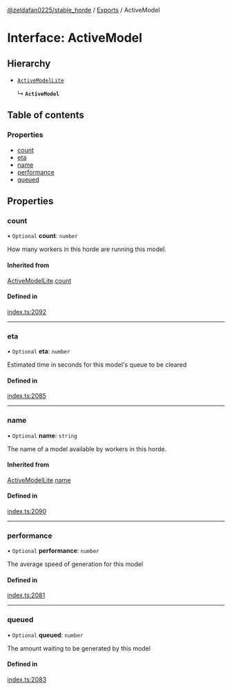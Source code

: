 [@zeldafan0225/stable_horde](../../readme.md) / [Exports](../modules.md) / ActiveModel

# Interface: ActiveModel

## Hierarchy

- [`ActiveModelLite`](ActiveModelLite.md)

  ↳ **`ActiveModel`**

## Table of contents

### Properties

- [count](ActiveModel.md#count)
- [eta](ActiveModel.md#eta)
- [name](ActiveModel.md#name)
- [performance](ActiveModel.md#performance)
- [queued](ActiveModel.md#queued)

## Properties

### count

• `Optional` **count**: `number`

How many workers in this horde are running this model.

#### Inherited from

[ActiveModelLite](ActiveModelLite.md).[count](ActiveModelLite.md#count)

#### Defined in

[index.ts:2092](https://github.com/MrlolDev/stable_horde/blob/3c66504/index.ts#L2092)

___

### eta

• `Optional` **eta**: `number`

Estimated time in seconds for this model's queue to be cleared

#### Defined in

[index.ts:2085](https://github.com/MrlolDev/stable_horde/blob/3c66504/index.ts#L2085)

___

### name

• `Optional` **name**: `string`

The name of a model available by workers in this horde.

#### Inherited from

[ActiveModelLite](ActiveModelLite.md).[name](ActiveModelLite.md#name)

#### Defined in

[index.ts:2090](https://github.com/MrlolDev/stable_horde/blob/3c66504/index.ts#L2090)

___

### performance

• `Optional` **performance**: `number`

The average speed of generation for this model

#### Defined in

[index.ts:2081](https://github.com/MrlolDev/stable_horde/blob/3c66504/index.ts#L2081)

___

### queued

• `Optional` **queued**: `number`

The amount waiting to be generated by this model

#### Defined in

[index.ts:2083](https://github.com/MrlolDev/stable_horde/blob/3c66504/index.ts#L2083)
